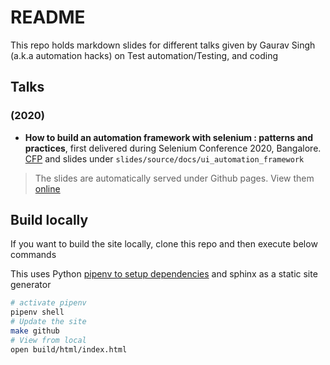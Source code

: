 # README

This repo holds markdown slides for different talks given by Gaurav Singh (a.k.a automation hacks) on Test
automation/Testing, and coding

## Talks

### (2020)

- **How to build an automation framework with selenium : patterns and practices**, first delivered
  during Selenium Conference 2020, Bangalore.
  [CFP](https://confengine.com/selenium-conf-2020/proposal/13303/how-to-build-an-automation-framework-with-selenium-patterns-and-practices)
  and slides under `slides/source/docs/ui_automation_framework`

> The slides are automatically served under Github pages. View them
> [online](https://automationhacks.io/slides/index.html)

## Build locally

If you want to build the site locally, clone this repo and then execute below commands

This uses Python
[pipenv to setup dependencies](https://automationhacks.io/2020/07/12/how-to-manage-your-python-virtualenvs-with-pipenv/)
and sphinx as a static site generator

```zsh
# activate pipenv
pipenv shell
# Update the site
make github
# View from local
open build/html/index.html
```
